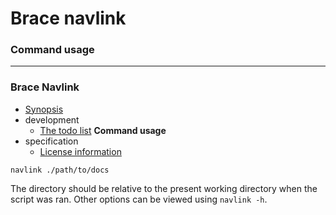# Brace navlink
### Command usage

----
### Brace Navlink
* [Synopsis ](https:/github.com/restarian/brace_navlink/blob/master/README.md)
* development
  * [The todo list](https:/github.com/restarian/brace_navlink/blob/master/development/todo.md)
**Command usage**
* specification
  * [License information](https:/github.com/restarian/brace_navlink/blob/master/specification/license.md)

```navlink ./path/to/docs```

The directory should be relative to the present working directory when the script was ran. Other options can be viewed using ```navlink -h```.

